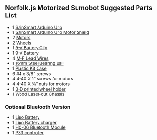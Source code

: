 ## Norfolk.js Motorized Sumobot Suggested Parts List

* 1 [SainSmart Arduino Uno](http://amzn.com/B00E5WJSHK)
* 1 [SainSmart Arduino Uno Motor Shield](http://amzn.com/B00813HBBO)
* 2 [Motors](https://www.sparkfun.com/products/13302)
* 2 [Wheels](https://www.sparkfun.com/products/13259)
* 1 [9-V Battery Clip](http://amzn.com/B00NIOQN9M)
* 1 9-V Battery
* 4 [M-F Lead Wires](http://amzn.com/B00AC4NQYG)
* 1 [16mm Steel Bearing Ball](http://amzn.com/B00FTUIB16)
* 1 [Plastic Kit Case](https://www.dollartree.com/household/storage-organization/Plastic-Storage-Boxes-with-Hinged-Lids-3-qt-/500c541c541p306621/index.pro?method=search)
* 6 #4 x 3/8" screws
* 4 4-40 X 1” screws for motors
* 4 4-40 X ⅜" nuts for motors
* 1 [3-D printed wheel holder](https://github.com/makenai/sumobot-jr/blob/master/3d_print/BallCaster.stl)
* 1 Wood Laser-cut Chassis

### Optional Bluetooth Version

* 1 [Lipo Battery](http://www.ebay.com/itm/2x-2S-7-4V-1000mAh-20C-LiPo-RC-Battery-JST-Plug-for-RC-Helicopter-Airplane-Hobby-/252572685263)
* 1 [Lipo Battery charger](https://www.amazon.com/gp/product/B00CR9RJO2)
* 1 [HC-06 Bluetooth Module](https://www.amazon.com/KEDSUM-Arduino-Bluetooth-Wireless-Transceiver/dp/B0093XAV4U)
* 1 [PS3 controller](https://www.amazon.com/XFUNY-Controller-PlayStation-Black-White-Camouflage/dp/B00RMZUHNQ)
